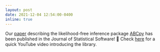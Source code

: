 ```yaml
---
layout: post
date: 2021-12-04 12:54:00-0400
inline: true
---
```


Our [paper](https://www.jstatsoft.org/article/view/v100i07) describing the likelihood-free inference package [ABCpy](https://github.com/eth-cscs/abcpy) has been published in the Journal of Statistical Software! :tada: Check [here](https://www.youtube.com/watch?v=cf2uNo0UEBs) for a quick YouTube video introducing the library.
    